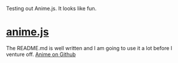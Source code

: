 Testing out Anime.js.  It looks like fun.
# [anime.js](http://anime-js.com)

The README.md is well written and I am going to use it a lot before I venture off.
[Anime on Github](https://github.com/juliangarnier/anime)
